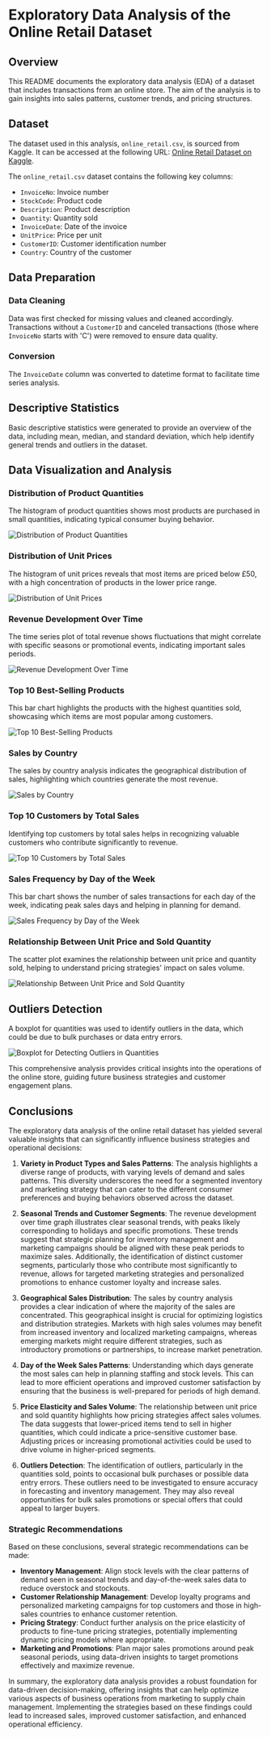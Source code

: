 # Exploratory Data Analysis of the Online Retail Dataset

## Overview

This README documents the exploratory data analysis (EDA) of a dataset that includes transactions from an online store. The aim of the analysis is to gain insights into sales patterns, customer trends, and pricing structures.

## Dataset

The dataset used in this analysis, `online_retail.csv`, is sourced from Kaggle. It can be accessed at the following URL: [Online Retail Dataset on Kaggle](https://www.kaggle.com/datasets/ulrikthygepedersen/online-retail-dataset).

The `online_retail.csv` dataset contains the following key columns:
- `InvoiceNo`: Invoice number
- `StockCode`: Product code
- `Description`: Product description
- `Quantity`: Quantity sold
- `InvoiceDate`: Date of the invoice
- `UnitPrice`: Price per unit
- `CustomerID`: Customer identification number
- `Country`: Country of the customer

## Data Preparation

### Data Cleaning

Data was first checked for missing values and cleaned accordingly. Transactions without a `CustomerID` and canceled transactions (those where `InvoiceNo` starts with 'C') were removed to ensure data quality.

### Conversion

The `InvoiceDate` column was converted to datetime format to facilitate time series analysis.

## Descriptive Statistics

Basic descriptive statistics were generated to provide an overview of the data, including mean, median, and standard deviation, which help identify general trends and outliers in the dataset.

## Data Visualization and Analysis

### Distribution of Product Quantities

The histogram of product quantities shows most products are purchased in small quantities, indicating typical consumer buying behavior.

![Distribution of Product Quantities](charts/distribution_of_product_quantities.png)

### Distribution of Unit Prices

The histogram of unit prices reveals that most items are priced below £50, with a high concentration of products in the lower price range.

![Distribution of Unit Prices](charts/distribution_of_unit_prices.png)

### Revenue Development Over Time

The time series plot of total revenue shows fluctuations that might correlate with specific seasons or promotional events, indicating important sales periods.

![Revenue Development Over Time](charts/revenue_development_over_time.png)

### Top 10 Best-Selling Products

This bar chart highlights the products with the highest quantities sold, showcasing which items are most popular among customers.

![Top 10 Best-Selling Products](charts/top_10_best_selling_products.png)

### Sales by Country

The sales by country analysis indicates the geographical distribution of sales, highlighting which countries generate the most revenue.

![Sales by Country](charts/sales_by_country.png)

### Top 10 Customers by Total Sales

Identifying top customers by total sales helps in recognizing valuable customers who contribute significantly to revenue.

![Top 10 Customers by Total Sales](charts/top_10_customers_by_total_sales.png)

### Sales Frequency by Day of the Week

This bar chart shows the number of sales transactions for each day of the week, indicating peak sales days and helping in planning for demand.

![Sales Frequency by Day of the Week](charts/sales_frequency_by_day_of_the_week.png)

### Relationship Between Unit Price and Sold Quantity

The scatter plot examines the relationship between unit price and quantity sold, helping to understand pricing strategies' impact on sales volume.

![Relationship Between Unit Price and Sold Quantity](charts/relationship_between_unit_price_and_sold_quantity.png)

## Outliers Detection

A boxplot for quantities was used to identify outliers in the data, which could be due to bulk purchases or data entry errors.

![Boxplot for Detecting Outliers in Quantities](charts/boxplot_for_detecting_outliers_in_quantities.png)

This comprehensive analysis provides critical insights into the operations of the online store, guiding future business strategies and customer engagement plans.

## Conclusions

The exploratory data analysis of the online retail dataset has yielded several valuable insights that can significantly influence business strategies and operational decisions:

1. **Variety in Product Types and Sales Patterns**: The analysis highlights a diverse range of products, with varying levels of demand and sales patterns. This diversity underscores the need for a segmented inventory and marketing strategy that can cater to the different consumer preferences and buying behaviors observed across the dataset.

2. **Seasonal Trends and Customer Segments**: The revenue development over time graph illustrates clear seasonal trends, with peaks likely corresponding to holidays and specific promotions. These trends suggest that strategic planning for inventory management and marketing campaigns should be aligned with these peak periods to maximize sales. Additionally, the identification of distinct customer segments, particularly those who contribute most significantly to revenue, allows for targeted marketing strategies and personalized promotions to enhance customer loyalty and increase sales.

3. **Geographical Sales Distribution**: The sales by country analysis provides a clear indication of where the majority of the sales are concentrated. This geographical insight is crucial for optimizing logistics and distribution strategies. Markets with high sales volumes may benefit from increased inventory and localized marketing campaigns, whereas emerging markets might require different strategies, such as introductory promotions or partnerships, to increase market penetration.

4. **Day of the Week Sales Patterns**: Understanding which days generate the most sales can help in planning staffing and stock levels. This can lead to more efficient operations and improved customer satisfaction by ensuring that the business is well-prepared for periods of high demand.

5. **Price Elasticity and Sales Volume**: The relationship between unit price and sold quantity highlights how pricing strategies affect sales volumes. The data suggests that lower-priced items tend to sell in higher quantities, which could indicate a price-sensitive customer base. Adjusting prices or increasing promotional activities could be used to drive volume in higher-priced segments.

6. **Outliers Detection**: The identification of outliers, particularly in the quantities sold, points to occasional bulk purchases or possible data entry errors. These outliers need to be investigated to ensure accuracy in forecasting and inventory management. They may also reveal opportunities for bulk sales promotions or special offers that could appeal to larger buyers.

### Strategic Recommendations

Based on these conclusions, several strategic recommendations can be made:
- **Inventory Management**: Align stock levels with the clear patterns of demand seen in seasonal trends and day-of-the-week sales data to reduce overstock and stockouts.
- **Customer Relationship Management**: Develop loyalty programs and personalized marketing campaigns for top customers and those in high-sales countries to enhance customer retention.
- **Pricing Strategy**: Conduct further analysis on the price elasticity of products to fine-tune pricing strategies, potentially implementing dynamic pricing models where appropriate.
- **Marketing and Promotions**: Plan major sales promotions around peak seasonal periods, using data-driven insights to target promotions effectively and maximize revenue.

In summary, the exploratory data analysis provides a robust foundation for data-driven decision-making, offering insights that can help optimize various aspects of business operations from marketing to supply chain management. Implementing the strategies based on these findings could lead to increased sales, improved customer satisfaction, and enhanced operational efficiency.

